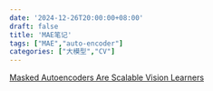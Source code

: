 ```yaml
---
date: '2024-12-26T20:00:00+08:00'
draft: false
title: 'MAE笔记'
tags: ["MAE","auto-encoder"]
categories: ["大模型","CV"]
---
```


[Masked Autoencoders Are Scalable Vision Learners](https://xves6ft58q.feishu.cn/docx/FGscdiTSxobm6Yx2UiCcY0n5nZe?from=from_copylink)
